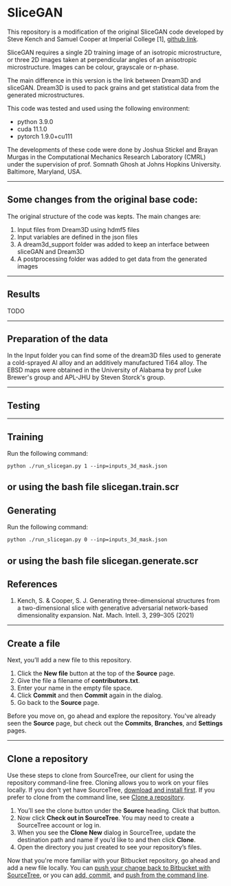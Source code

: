 # SliceGAN

This repository is a modification of the original SliceGAN code developed by Steve Kench and Samuel Cooper at Imperial College [1], [github link](https://github.com/stke9/SliceGAN/tree/master).

SliceGAN requires a single 2D training image of an isotropic microstructure, or three 2D images taken at perpendicular angles of an anisotropic microstructure. Images can be colour, grayscale or n-phase.

The main difference in this version is the link between Dream3D and sliceGAN. Dream3D is used to pack grains and get statistical data from the generated microstructures. 

This code was tested and used using the following environment:

- python 3.9.0
- cuda 11.1.0
- pytorch 1.9.0+cu111

The developments of these code were done by Joshua Stickel and Brayan Murgas in the Computational Mechanics Research Laboratory (CMRL) under the supervision of prof. Somnath Ghosh at Johns Hopkins University. Baltimore, Maryland, USA.

---

## Some changes from the original base code:

The original structure of the code was kepts. The main changes are:

1. Input files from Dream3D using hdmf5 files
2. Input variables are defined in the json files
3. A dream3d_support folder was added to keep an interface between sliceGAN and Dream3D
4. A postprocessing folder was added to get data from the generated images

---

## Results

TODO

---

## Preparation of the data

In the Input folder you can find some of the dream3D files used to generate a cold-sprayed Al alloy and an additively manufactured Ti64 alloy. The EBSD maps were obtained in the University of Alabama by prof Luke Brewer's group and APL-JHU by Steven Storck's group.

---

## Testing

---

## Training

Run the following command:
```
python ./run_slicegan.py 1 --inp=inputs_3d_mask.json
```
or using the bash file slicegan.train.scr
---

## Generating

Run the following command:
```
python ./run_slicegan.py 0 --inp=inputs_3d_mask.json
```
or using the bash file slicegan.generate.scr
---

## References

1. Kench, S. & Cooper, S. J. Generating three-dimensional structures from a two-dimensional slice with generative adversarial network-based dimensionality expansion. Nat. Mach. Intell. 3, 299–305 (2021)

---

## Create a file

Next, you’ll add a new file to this repository.

1. Click the **New file** button at the top of the **Source** page.
2. Give the file a filename of **contributors.txt**.
3. Enter your name in the empty file space.
4. Click **Commit** and then **Commit** again in the dialog.
5. Go back to the **Source** page.

Before you move on, go ahead and explore the repository. You've already seen the **Source** page, but check out the **Commits**, **Branches**, and **Settings** pages.

---

## Clone a repository

Use these steps to clone from SourceTree, our client for using the repository command-line free. Cloning allows you to work on your files locally. If you don't yet have SourceTree, [download and install first](https://www.sourcetreeapp.com/). If you prefer to clone from the command line, see [Clone a repository](https://confluence.atlassian.com/x/4whODQ).

1. You’ll see the clone button under the **Source** heading. Click that button.
2. Now click **Check out in SourceTree**. You may need to create a SourceTree account or log in.
3. When you see the **Clone New** dialog in SourceTree, update the destination path and name if you’d like to and then click **Clone**.
4. Open the directory you just created to see your repository’s files.

Now that you're more familiar with your Bitbucket repository, go ahead and add a new file locally. You can [push your change back to Bitbucket with SourceTree](https://confluence.atlassian.com/x/iqyBMg), or you can [add, commit,](https://confluence.atlassian.com/x/8QhODQ) and [push from the command line](https://confluence.atlassian.com/x/NQ0zDQ).
